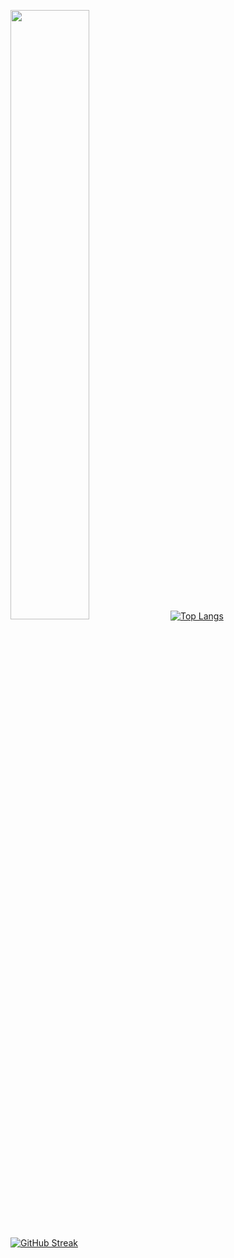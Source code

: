 

<a href="https://github.com/tenzind12?tab=repositories"><img src="https://github-readme-stats.vercel.app/api?username=tenzind12&show_icons=true&theme=radical" width="50%"/></a>
[![Top Langs](https://github-readme-stats.vercel.app/api/top-langs/?username=anuraghazra&hide=html)](https://github.com/anuraghazra/github-readme-stats)

[![GitHub Streak](http://github-readme-streak-stats.herokuapp.com?user=tenzind12&theme=radical&date_format=j%20M%5B%20Y%5D)](https://github.com/tenzins12)
